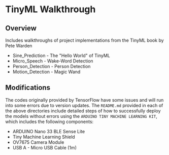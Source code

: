 # TinyML Walkthrough

## Overview
Includes walkthroughs of project implementations from the TinyML book by Pete Warden
- Sine_Prediction - The "Hello World" of TinyML
- Micro_Speech - Wake-Word Detection
- Person_Detection - Person Detection
- Motion_Detection - Magic Wand

## Modifications
The codes originally provided by TensorFlow have some issues and will run into some errors due to version updates. The `README.md` provided in each of the above directories include detailed steps of how to successfully deploy the models without errors using the `ARDUINO TINY MACHINE LEARNING KIT`, which includes the following components:
- ARDUINO Nano 33 BLE Sense Lite
- Tiny Machine Learning Shield
- OV7675 Camera Module
- USB A - Micro USB Cable (1m)
